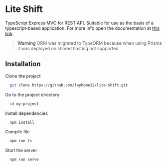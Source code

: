 
# Lite Shift

TypeScript Express MVC for REST API. Suitable for use as the basis of a typescript-based application. For more info open the documentation at [this link](https://lite-shift.layhomedev.site).

> **Warning**
> ORM was migrated to TypeORM because when using Prisma it was deployed on shared hosting not supported

## Installation

Clone the project

```bash
  git clone https://github.com/layhome12/lite-shift.git
```

Go to the project directory

```bash
  cd my-project
```

Install dependencies

```bash
  npm install
```

Compile file

```bash
  npm run ts
```

Start the server

```bash
  npm run serve
```

